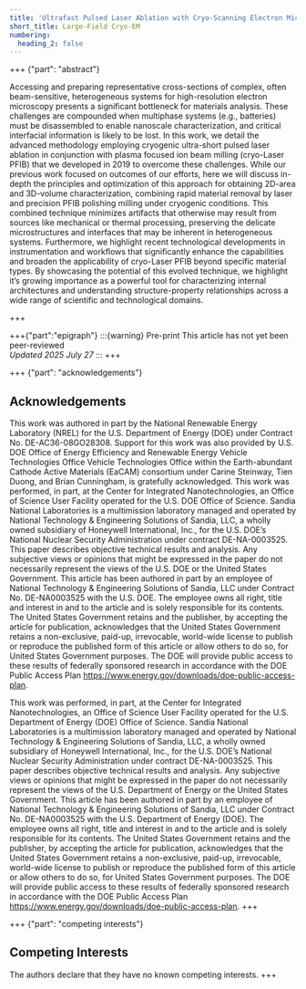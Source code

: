 ```yaml
---
title: 'Ultrafast Pulsed Laser Ablation with Cryo-Scanning Electron Microscopy: Large-Field 2D and 3D Analysis of Nanoscale Multiphase Materials'
short_title: Large-Field Cryo-EM
numbering:
  heading_2: false
---
```


+++ {"part": "abstract"}

Accessing and preparing representative cross-sections of complex, often beam-sensitive, heterogeneous systems for high-resolution electron microscopy presents a significant bottleneck for materials analysis. These challenges are compounded when multiphase systems (e.g., batteries) must be disassembled to enable nanoscale characterization, and critical interfacial information is likely to be lost. In this work, we detail the advanced methodology employing cryogenic ultra-short pulsed laser ablation in conjunction with plasma focused ion beam milling (cryo-Laser PFIB) that we developed in 2019 to overcome these challenges. While our previous work focused on outcomes of our efforts, here we will discuss in-depth the principles and optimization of this approach for obtaining 2D-area and 3D-volume characterization, combining rapid material removal by laser and precision PFIB polishing milling under cryogenic conditions. This combined technique minimizes artifacts that otherwise may result from sources like mechanical or thermal processing, preserving the delicate microstructures and interfaces that may be inherent in heterogeneous systems. Furthermore, we highlight recent technological developments in instrumentation and workflows that significantly enhance the capabilities and broaden the applicability of cryo-Laser PFIB beyond specific material types. By showcasing the potential of this evolved technique, we highlight it’s growing importance as a powerful tool for characterizing internal architectures and understanding structure-property relationships across a wide range of scientific and technological domains.

+++

+++{"part":"epigraph"}
:::{warning} Pre-print
This article has not yet been peer-reviewed  
_Updated 2025 July 27_
:::
+++

+++ {"part": "acknowledgements"}
## Acknowledgements

This work was authored in part by the National Renewable Energy Laboratory (NREL) for the U.S. Department of Energy (DOE) under Contract No. DE-AC36-08GO28308. Support for this work was also provided by U.S. DOE Office of Energy Efficiency and Renewable Energy Vehicle Technologies Office Vehicle Technologies Office within the Earth-abundant Cathode Active Materials (EaCAM) consortium under Carine Steinway, Tien Duong, and Brian Cunningham, is gratefully acknowledged. This work was performed, in part, at the Center for Integrated Nanotechnologies, an Office of Science User Facility operated for the U.S. DOE Office of Science. Sandia National Laboratories is a multimission laboratory managed and operated by National Technology & Engineering Solutions of Sandia, LLC, a wholly owned subsidiary of Honeywell International, Inc., for the U.S. DOE’s National Nuclear Security Administration under contract DE-NA-0003525. This paper describes objective technical results and analysis. Any subjective views or opinions that might be expressed in the paper do not necessarily represent the views of the U.S. DOE or the United States Government. This article has been authored in part by an employee of National Technology & Engineering Solutions of Sandia, LLC under Contract No. DE-NA0003525 with the U.S. DOE. The employee owns all right, title and interest in and to the article and is solely responsible for its contents. The United States Government retains and the publisher, by accepting the article for publication, acknowledges that the United States Government retains a non-exclusive, paid-up, irrevocable, world-wide license to publish or reproduce the published form of this article or allow others to do so, for United States Government purposes. The DOE will provide public access to these results of federally sponsored research in accordance with the DOE Public Access Plan https://www.energy.gov/downloads/doe-public-access-plan.

This work was performed, in part, at the Center for Integrated Nanotechnologies, an Office of Science User Facility operated for the U.S. Department of Energy (DOE) Office of Science. Sandia National Laboratories is a multimission laboratory managed and operated by National Technology & Engineering Solutions of Sandia, LLC, a wholly owned subsidiary of Honeywell International, Inc., for the U.S. DOE’s National Nuclear Security Administration under contract DE-NA-0003525. This paper describes objective technical results and analysis. Any subjective views or opinions that might be expressed in the paper do not necessarily represent the views of the U.S. Department of Energy or the United States Government. This article has been authored in part by an employee of National Technology & Engineering Solutions of Sandia, LLC under Contract No. DE-NA0003525 with the U.S. Department of Energy (DOE). The employee owns all right, title and interest in and to the article and is solely responsible for its contents. The United States Government retains and the publisher, by accepting the article for publication, acknowledges that the United States Government retains a non-exclusive, paid-up, irrevocable, world-wide license to publish or reproduce the published form of this article or allow others to do so, for United States Government purposes. The DOE will provide public access to these results of federally sponsored research in accordance with the DOE Public Access Plan https://www.energy.gov/downloads/doe-public-access-plan.
+++

+++ {"part": "competing interests"}
## Competing Interests

The authors declare that they have no known competing interests.
+++
